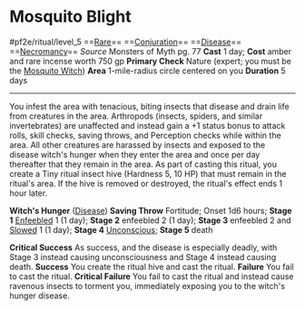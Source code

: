 # Mosquito Blight
#pf2e/ritual/level_5
==[Rare](../../../../../TTRPGShare-Pathfinder-2E-Vault/rules/traits/rare.md)== ==[Conjuration](../../../../../TTRPGShare-Pathfinder-2E-Vault/rules/traits/conjuration.md)== ==[Disease](../../../../../TTRPGShare-Pathfinder-2E-Vault/rules/traits/disease.md)== ==[Necromancy](../../../../../TTRPGShare-Pathfinder-2E-Vault/rules/traits/necromancy.md)==
*Source* Monsters of Myth pg. 77
**Cast** 1 day; **Cost** amber and rare incense worth 750 gp
**Primary Check** Nature (expert; you must be the [Mosquito Witch](Mosquito%20Witch))
**Area** 1-mile-radius circle centered on you
**Duration** 5 days

---
You infest the area with tenacious, biting insects that disease and drain life from creatures in the area. Arthropods (insects, spiders, and similar invertebrates) are unaffected and instead gain a +1 status bonus to attack rolls, skill checks, saving throws, and Perception checks while within the area. All other creatures are harassed by insects and exposed to the disease witch's hunger when they enter the area and once per day thereafter that they remain in the area. As part of casting this ritual, you create a Tiny ritual insect hive (Hardness 5, 10 HP) that must remain in the ritual's area. If the hive is removed or destroyed, the ritual's effect ends 1 hour later.

**Witch's Hunger** ([Disease](../../../../../TTRPGShare-Pathfinder-2E-Vault/rules/traits/disease.md)) **Saving Throw** Fortitude; Onset 1d6 hours; **Stage 1** [Enfeebled](../../../Conditions/Enfeebled.md) 1 (1 day); **Stage 2** enfeebled 2 (1 day); **Stage 3** enfeebled 2 and [Slowed](../../../Conditions/Slowed.md) 1 (1 day); **Stage 4** [Unconscious](../../../Conditions/Unconscious.md); **Stage 5** death

**Critical Success** As success, and the disease is especially deadly, with Stage 3 instead causing unconsciousness and Stage 4 instead causing death.
**Success** You create the ritual hive and cast the ritual.
**Failure** You fail to cast the ritual.
**Critical Failure** You fail to cast the ritual and instead cause ravenous insects to torment you, immediately exposing you to the witch's hunger disease.
